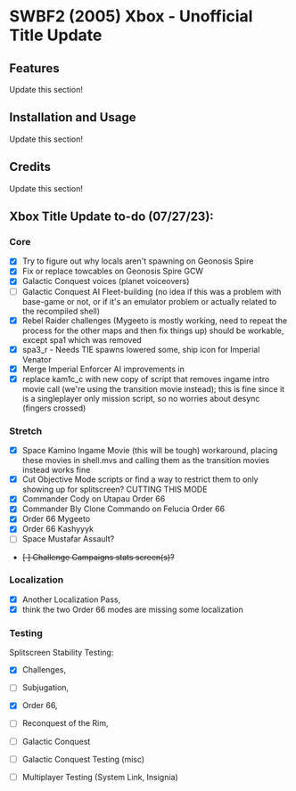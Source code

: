 # SWBF2 (2005) Xbox - Unofficial Title Update
## Features
Update this section!

## Installation and Usage
Update this section!

## Credits
Update this section!

## Xbox Title Update to-do (07/27/23):
### Core
- [x] Try to figure out why locals aren't spawning on Geonosis Spire
- [x] Fix or replace towcables on Geonosis Spire GCW
- [x] Galactic Conquest voices (planet voiceovers)
- [ ] Galactic Conquest AI Fleet-building (no idea if this was a problem with base-game or not, or if it's an emulator problem or actually related to the recompiled shell)
- [x] Rebel Raider challenges (Mygeeto is mostly working, need to repeat the process for the other maps and then fix things up) should be workable, except spa1 which was removed
- [x] spa3_r - Needs TIE spawns lowered some, ship icon for Imperial Venator
- [x] Merge Imperial Enforcer AI improvements in
- [x] replace kam1c_c with new copy of script that removes ingame intro movie call (we're using the transition movie instead); this is fine since it is a singleplayer only mission script, so no worries about desync (fingers crossed)

### Stretch
- [x] Space Kamino Ingame Movie (this will be tough) workaround, placing these movies in shell.mvs and calling them as the transition movies instead works fine
- [x] Cut Objective Mode scripts or find a way to restrict them to only showing up for splitscreen? CUTTING THIS MODE
- [x] Commander Cody on Utapau Order 66 
- [x] Commander Bly Clone Commando on Felucia Order 66
- [x] Order 66 Mygeeto
- [x] Order 66 Kashyyyk
- [ ] Space Mustafar Assault?
- ~~[ ] Challenge Campaigns stats screen(s)?~~

### Localization
- [x] Another Localization Pass,
- [x] think the two Order 66 modes are missing some localization

### Testing
Splitscreen Stability Testing: 
- [x] Challenges, 
- [ ] Subjugation, 
- [x] Order 66, 
- [ ] Reconquest of the Rim, 
- [ ] Galactic Conquest

- [ ] Galactic Conquest Testing (misc)
- [ ] Multiplayer Testing (System Link, Insignia) 

